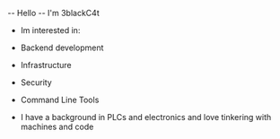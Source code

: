 -- Hello -- I'm 3blackC4t
- Im interested in:
- Backend development
- Infrastructure
- Security
- Command Line Tools

- I have a background in PLCs and electronics and love tinkering with machines and code

<!---
3lackC4t/3lackC4t is a ✨ special ✨ repository because its `README.md` (this file) appears on your GitHub profile.
You can click the Preview link to take a look at your changes.
--->
